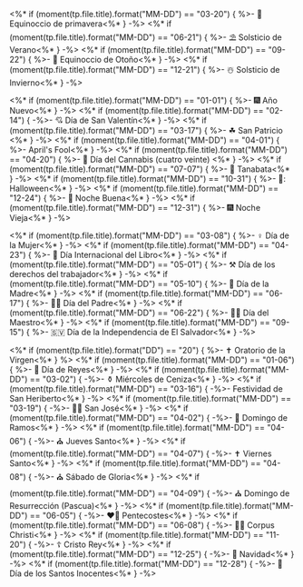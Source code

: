 <%* if (moment(tp.file.title).format("MM-DD") == "03-20") { %>- 🌸 Equinoccio de primavera<%* } -%>
<%* if (moment(tp.file.title).format("MM-DD") == "06-21") { %>- ⛱ Solsticio de Verano<%* } -%>
<%* if (moment(tp.file.title).format("MM-DD") == "09-22") { %>- 🍁 Equinoccio de Otoño<%* } -%>
<%* if (moment(tp.file.title).format("MM-DD") == "12-21") { %>- ☃️ Solsticio de Invierno<%* } -%>

<%* if (moment(tp.file.title).format("MM-DD") == "01-01") { %>- 🎆 Año Nuevo<%* } -%>
<%* if (moment(tp.file.title).format("MM-DD") == "02-14") { -%>- 💘 Día de San Valentín<%* } -%>
<%* if (moment(tp.file.title).format("MM-DD") == "03-17") { %>- ☘ San Patricio <%* } -%>
<%* if (moment(tp.file.title).format("MM-DD") == "04-01") { %>-  April's Fool<%* } -%>
<%* if (moment(tp.file.title).format("MM-DD") == "04-20") { %>- 🌿 Día del Cannabis (cuatro veinte) <%* } -%>
<%* if (moment(tp.file.title).format("MM-DD") == "07-07") { %>- 🎋 Tanabata<%* } -%>
<%* if (moment(tp.file.title).format("MM-DD") == "10-31") { %>- 🎃: Halloween<%* } -%>
<%* if (moment(tp.file.title).format("MM-DD") == "12-24") { %>- 🎄 Noche Buena<%* } -%>
<%* if (moment(tp.file.title).format("MM-DD") == "12-31") { %>- 🎆 Noche Vieja<%* } -%>

<%* if (moment(tp.file.title).format("MM-DD") == "03-08") { %>- ♀️ Día de la Mujer<%* } -%>
<%* if (moment(tp.file.title).format("MM-DD") == "04-23") { %>- 📙 Día Internacional del Libro<%* } -%>
<%* if (moment(tp.file.title).format("MM-DD") == "05-01") { %>- ⚒ Día de los derechos del trabajador<%* } -%>
<%* if (moment(tp.file.title).format("MM-DD") == "05-10") { %>- 🤱 Día de la Madre<%* } -%>
<%* if (moment(tp.file.title).format("MM-DD") == "06-17") { %>- 👨‍👦 Día del Padre<%* } -%>
<%* if (moment(tp.file.title).format("MM-DD") == "06-22") { %>- 👨‍🏫 Día del Maestro<%* } -%>
<%* if (moment(tp.file.title).format("MM-DD") == "09-15") { %>- 🇸🇻 Día de la Independencia de El Salvador<%* } -%>

<%* if (moment(tp.file.title).format("DD") == "20") { %>- ✝ Oratorio de la Virgen<%* } %>
<%* if (moment(tp.file.title).format("MM-DD") == "01-06") { %>- 🌠 Día de Reyes<%* } -%>
<%* if (moment(tp.file.title).format("MM-DD") == "03-02") { -%>- ⚱ Miércoles de Ceniza<%* } -%>
<%* if (moment(tp.file.title).format("MM-DD") == "03-16") { -%>- Festividad de San Heriberto<%* } -%>
<%* if (moment(tp.file.title).format("MM-DD") == "03-19") { -%>- 👨‍👦 San José<%* } -%>
<%* if (moment(tp.file.title).format("MM-DD") == "04-02") { -%>- 💐 Domingo de Ramos<%* } -%>
<%* if (moment(tp.file.title).format("MM-DD") == "04-06") { -%>- ⛪ Jueves Santo<%* } -%>
<%* if (moment(tp.file.title).format("MM-DD") == "04-07") { -%>- ✝ Viernes Santo<%* } -%>
<%* if (moment(tp.file.title).format("MM-DD") == "04-08") { -%>- ⛪ Sábado de Gloria<%* } -%>
<%* if (moment(tp.file.title).format("MM-DD") == "04-09") { -%>- ⛪ Domingo de Resurrección (Pascua)<%* } -%>
<%* if (moment(tp.file.title).format("MM-DD") == "06-05") { -%>- ❤️‍🔥 Pentecostes<%* } -%>
<%* if (moment(tp.file.title).format("MM-DD") == "06-08") { -%>- 🍷🍞 Corpus Christi<%* } -%>
<%* if (moment(tp.file.title).format("MM-DD") == "11-20") { -%>- ☦️ Cristo Rey<%* } -%>
<%* if (moment(tp.file.title).format("MM-DD") == "12-25") { -%>- 🎄 Navidad<%* } -%>
<%* if (moment(tp.file.title).format("MM-DD") == "12-28") { -%>- 👶 Día de los Santos Inocentes<%* } -%>